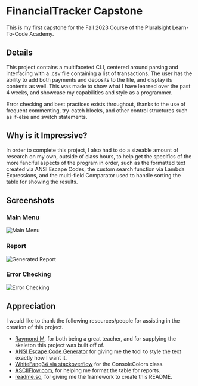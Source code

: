 # FinancialTracker Capstone

This is my first capstone for the Fall 2023 Course of the Pluralsight Learn-To-Code Academy.

## Details
This project contains a multifaceted CLI, centered around parsing and interfacing with a .csv file containing a list of transactions. The user has the ability to add both payments and deposits to the file, and display its contents as well. This was made to show what I have learned over the past 4 weeks, and showcase my capabilities and style as a programmer.

Error checking and best practices exists throughout, thanks to the use of frequent commenting, try-catch blocks, and other control structures such as if-else and switch statements.

## Why is it Impressive?
In order to complete this project, I also had to do a sizeable amount of research on my own, outside of class hours, to help get the specifics of the more fanciful aspects of the program in order, such as the formatted text created via ANSI Escape Codes, the custom search function via Lambda Expressions, and the multi-field Comparator used to handle sorting the table for showing the results.


## Screenshots

### Main Menu
![Main Menu](https://images2.imgbox.com/77/bf/9KTbfpOe_o.png)

### Report
![Generated Report](https://images2.imgbox.com/74/6f/X7aXROdl_o.png)

### Error Checking
![Error Checking](https://images2.imgbox.com/1b/ff/RkJNZ9Kz_o.png)



## Appreciation

I would like to thank the following resources/people for assisting in the creation of this project.

- [Raymond M](https://github.com/RayMaroun), for both being a great teacher, and for supplying the skeleton this project was built off of.
- [ANSI Escape Code Generator](https://ansi.gabebanks.net) for giving me the tool to style the text exactly how I want it.
- [WhiteFang34 via stackoverflow](https://stackoverflow.com/questions/5762491/how-to-print-color-in-console-using-system-out-println) for the ConsoleColors class.
- [ASCIIFlow.com](https://asciiflow.com/#/), for helping me format the table for reports.
- [readme.so](https://readme.so/editor), for giving me the framework to create this README.
